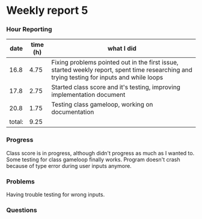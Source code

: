 # Weekly report 5

### Hour Reporting
| **date** | **time (h)** | **what I did** 
| --------- | ----------- | --------- 
| 16.8 | 4.75 | Fixing problems pointed out in the first issue, started weekly report, spent time researching and trying testing for inputs and while loops
| 17.8 | 2.75 | Started class score and it's testing, improving implementation document
| 20.8 | 1.75 | Testing class gameloop, working on documentation
| total: | 9.25

### Progress
Class score is in progress, although didn't progress as much as I wanted to. Some testing for class gameloop finally works. Program doesn't crash because of type error during user inputs anymore.

### Problems
Having trouble testing for wrong inputs.

### Questions
